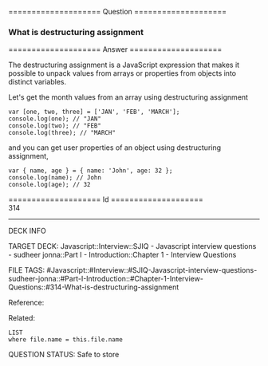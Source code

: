 ==================== Question ====================  

### What is destructuring assignment  

==================== Answer ====================  

The destructuring assignment is a JavaScript expression that makes it possible to unpack values from arrays or properties from objects into distinct variables.

Let's get the month values from an array using destructuring assignment

<!-- codeblock-start -->
<pre><code class="hljs language-javascript"><span class="hljs-keyword">var</span> [one, two, three] = [<span class="hljs-string">'JAN'</span>, <span class="hljs-string">'FEB'</span>, <span class="hljs-string">'MARCH'</span>];
<span class="hljs-variable language_">console</span>.<span class="hljs-title function_">log</span>(one); <span class="hljs-comment">// "JAN"</span>
<span class="hljs-variable language_">console</span>.<span class="hljs-title function_">log</span>(two); <span class="hljs-comment">// "FEB"</span>
<span class="hljs-variable language_">console</span>.<span class="hljs-title function_">log</span>(three); <span class="hljs-comment">// "MARCH"</span>
</code></pre>
<!-- codeblock-end -->

and you can get user properties of an object using destructuring assignment,

<!-- codeblock-start -->
<pre><code class="hljs language-javascript"><span class="hljs-keyword">var</span> { name, age } = { <span class="hljs-attr">name</span>: <span class="hljs-string">'John'</span>, <span class="hljs-attr">age</span>: <span class="hljs-number">32</span> };
<span class="hljs-variable language_">console</span>.<span class="hljs-title function_">log</span>(name); <span class="hljs-comment">// John</span>
<span class="hljs-variable language_">console</span>.<span class="hljs-title function_">log</span>(age); <span class="hljs-comment">// 32</span>
</code></pre>
<!-- codeblock-end -->

==================== Id ====================  
314

---

DECK INFO

TARGET DECK: Javascript::Interview::SJIQ - Javascript interview questions - sudheer jonna::Part I - Introduction::Chapter 1 - Interview Questions

FILE TAGS: #Javascript::#Interview::#SJIQ-Javascript-interview-questions-sudheer-jonna::#Part-I-Introduction::#Chapter-1-Interview-Questions::#314-What-is-destructuring-assignment

Reference:

Related:

```dataview
LIST
where file.name = this.file.name
```

QUESTION STATUS: Safe to store
